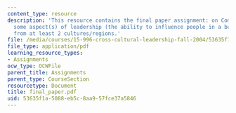 ```yaml
---
content_type: resource
description: 'This resource contains the final paper assignment: on Compare/contrast
  some aspect(s) of leadership (the ability to influence people in a business context)
  from at least 2 cultures/regions.'
file: /media/courses/15-996-cross-cultural-leadership-fall-2004/53635f1a5088eb5c8aa957fce37a5846_final_paper.pdf
file_type: application/pdf
learning_resource_types:
- Assignments
ocw_type: OCWFile
parent_title: Assignments
parent_type: CourseSection
resourcetype: Document
title: final_paper.pdf
uid: 53635f1a-5088-eb5c-8aa9-57fce37a5846
---
```

